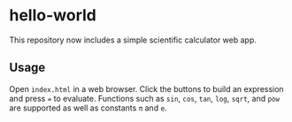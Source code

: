 # hello-world

This repository now includes a simple scientific calculator web app.

## Usage

Open `index.html` in a web browser. Click the buttons to build an
expression and press `=` to evaluate. Functions such as `sin`, `cos`,
`tan`, `log`, `sqrt`, and `pow` are supported as well as constants
`π` and `e`.

